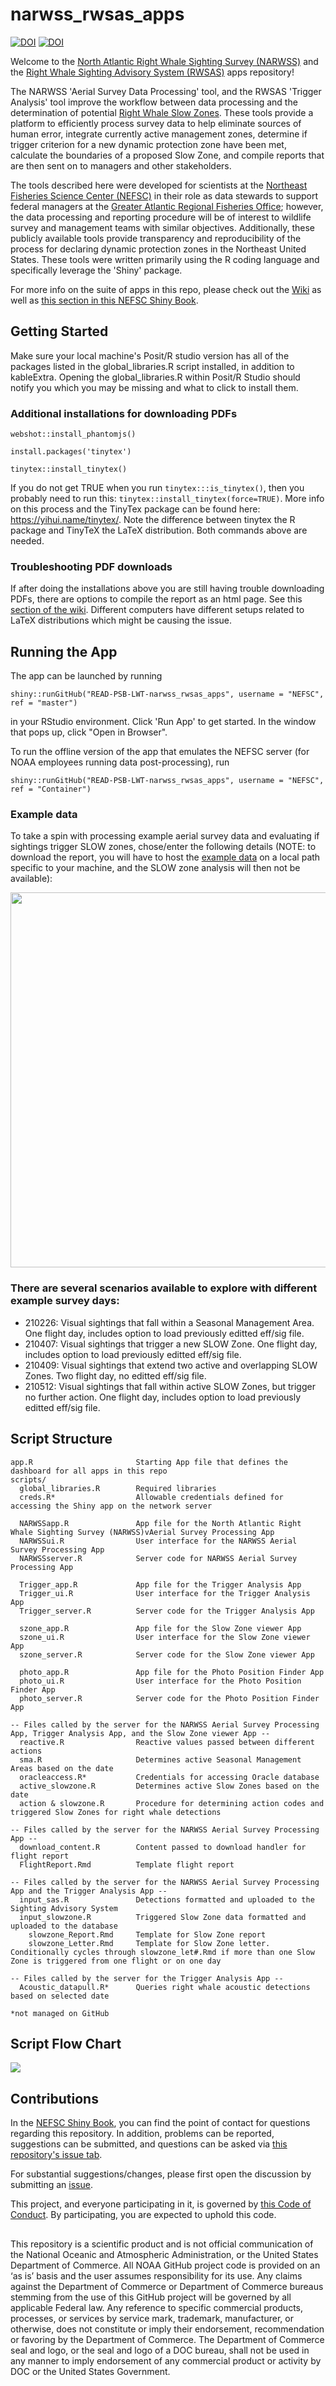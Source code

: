 # narwss_rwsas_apps

[![DOI](https://joss.theoj.org/papers/10.21105/joss.05436/status.svg)](https://doi.org/10.21105/joss.05436)
[![DOI](https://zenodo.org/badge/DOI/10.5281/zenodo.8127594.svg)](https://doi.org/10.5281/zenodo.8127594)

Welcome to the [North Atlantic Right Whale Sighting Survey (NARWSS)](https://www.fisheries.noaa.gov/new-england-mid-atlantic/marine-mammal-protection/whale-and-dolphin-research-northeast#north-atlantic-right-whale-sighting-surveys) and the [Right Whale Sighting Advisory System (RWSAS)](https://www.fisheries.noaa.gov/new-england-mid-atlantic/marine-mammal-protection/whale-and-dolphin-research-northeast#right-whale-sighting-advisory-system) apps repository!

The NARWSS 'Aerial Survey Data Processing' tool, and the RWSAS 'Trigger Analysis' tool improve the workflow between data processing and the determination of potential [Right Whale Slow Zones](https://www.fisheries.noaa.gov/national/endangered-species-conservation/reducing-vessel-strikes-north-atlantic-right-whales). These tools provide a platform to efficiently process survey data to help eliminate sources of human error, integrate currently active management zones, determine if trigger criterion for a new dynamic protection zone have been met, calculate the boundaries of a proposed Slow Zone, and compile reports that are then sent on to managers and other stakeholders.

The tools described here were developed for scientists at the [Northeast Fisheries Science Center (NEFSC)](https://www.fisheries.noaa.gov/about/northeast-fisheries-science-center) in their role as data stewards to support federal managers at the [Greater Atlantic Regional Fisheries Office](https://www.fisheries.noaa.gov/about/greater-atlantic-regional-fisheries-office); however, the data processing and reporting procedure will be of interest to wildlife survey and management teams with similar objectives. Additionally, these publicly available tools provide transparency and reproducibility of the process for declaring dynamic protection zones in the Northeast United States. These tools were written primarily using the R coding language and specifically leverage the 'Shiny' package.

For more info on the suite of apps in this repo, please check out the [Wiki](https://github.com/NEFSC/READ-PSB-LWT-narwss_rwsas_apps/wiki) as well as [this section in this NEFSC Shiny Book](https://nefsc.github.io/NEFSC-shiny-book/shiny-apps.html#northeast-right-whale-shiny-apps). 

## Getting Started
Make sure your local machine's Posit/R studio version has all of the packages listed in the global_libraries.R script installed, in addition to kableExtra. Opening the global_libraries.R within Posit/R Studio should notify you which you may be missing and what to click to install them.

### Additional installations for downloading PDFs

`webshot::install_phantomjs()`

`install.packages('tinytex')`

`tinytex::install_tinytex()`

If you do not get TRUE when you run `tinytex:::is_tinytex()`, then you probably need to run this: `tinytex::install_tinytex(force=TRUE)`. More info on this process and the TinyTex package can be found here: https://yihui.name/tinytex/. Note the difference between tinytex the R package and TinyTeX the LaTeX distribution. Both commands above are needed. 

### Troubleshooting PDF downloads

If after doing the installations above you are still having trouble downloading PDFs, there are options to compile the report as an html page. See this [section of the wiki](https://github.com/NEFSC/READ-PSB-LWT-narwss_rwsas_apps/wiki/Aerial-Survey-Processing-App,-Aerial-Survey-Tab:-Part-3). Different computers have different setups related to LaTeX distributions which might be causing the issue.

## Running the App
The app can be launched by running

`shiny::runGitHub("READ-PSB-LWT-narwss_rwsas_apps", username = "NEFSC", ref = "master")`

in your RStudio environment. Click 'Run App' to get started. In the window that pops up, click "Open in Browser". 

To run the offline version of the app that emulates the NEFSC server (for NOAA employees running data post-processing), run

`shiny::runGitHub("READ-PSB-LWT-narwss_rwsas_apps", username = "NEFSC", ref = "Container")`

### Example data

To take a spin with processing example aerial survey data and evaluating if sightings trigger SLOW zones, chose/enter the following details (NOTE: to download the report, you will have to host the [example data](https://github.com/NEFSC/READ-PSB-LWT-narwss_rwsas_apps/tree/master/example_data/210409) on a local path specific to your machine, and the SLOW zone analysis will then not be available):

<img src="www/example_data.png" width="600">

### There are several scenarios available to explore with different example survey days:

* 210226: Visual sightings that fall within a Seasonal Management Area. One flight day, includes option to load previously editted eff/sig file.
* 210407: Visual sightings that trigger a new SLOW Zone. One flight day, includes option to load previously editted eff/sig file.
* 210409: Visual sightings that extend two active and overlapping SLOW Zones. Two flight day, no editted eff/sig file.
* 210512: Visual sightings that fall within active SLOW Zones, but trigger no further action. One flight day, includes option to load previously editted eff/sig file.

## Script Structure
```
app.R                       Starting App file that defines the dashboard for all apps in this repo
scripts/
  global_libraries.R        Required libraries
  creds.R*                  Allowable credentials defined for accessing the Shiny app on the network server
  
  NARWSSapp.R               App file for the North Atlantic Right Whale Sighting Survey (NARWSS)vAerial Survey Processing App
  NARWSSui.R                User interface for the NARWSS Aerial Survey Processing App
  NARWSSserver.R            Server code for NARWSS Aerial Survey Processing App
  
  Trigger_app.R             App file for the Trigger Analysis App
  Trigger_ui.R              User interface for the Trigger Analysis App
  Trigger_server.R          Server code for the Trigger Analysis App
    
  szone_app.R               App file for the Slow Zone viewer App
  szone_ui.R                User interface for the Slow Zone viewer App
  szone_server.R            Server code for the Slow Zone viewer App
  
  photo_app.R               App file for the Photo Position Finder App
  photo_ui.R                User interface for the Photo Position Finder App
  photo_server.R            Server code for the Photo Position Finder App

-- Files called by the server for the NARWSS Aerial Survey Processing App, Trigger Analysis App, and the Slow Zone viewer App --
  reactive.R                Reactive values passed between different actions
  sma.R                     Determines active Seasonal Management Areas based on the date
  oracleaccess.R*           Credentials for accessing Oracle database
  active_slowzone.R         Determines active Slow Zones based on the date
  action & slowzone.R       Procedure for determining action codes and triggered Slow Zones for right whale detections

-- Files called by the server for the NARWSS Aerial Survey Processing App --  
  download_content.R        Content passed to download handler for flight report
  FlightReport.Rmd          Template flight report

-- Files called by the server for the NARWSS Aerial Survey Processing App and the Trigger Analysis App --  
  input_sas.R               Detections formatted and uploaded to the Sighting Advisory System
  input_slowzone.R          Triggered Slow Zone data formatted and uploaded to the database
    slowzone_Report.Rmd     Template for Slow Zone report
    slowzone_Letter.Rmd     Template for Slow Zone letter. Conditionally cycles through slowzone_let#.Rmd if more than one Slow Zone is triggered from one flight or on one day

-- Files called by the server for the Trigger Analysis App --
  Acoustic_datapull.R*      Queries right whale acoustic detections based on selected date  

*not managed on GitHub
```
## Script Flow Chart

![](www/scriptflow.png)

## Contributions

In the [NEFSC Shiny Book](https://nefsc.github.io/NEFSC-shiny-book/shiny-apps.html#northeast-right-whale-shiny-apps), you can find the point of contact for questions regarding this repository. In addition, problems can be reported, suggestions can be submitted, and questions can be asked via [this repository's issue tab](https://github.com/NEFSC/READ-PSB-LWT-narwss_rwsas_apps/issues). 

For substantial suggestions/changes, please first open the discussion by submitting an [issue](https://github.com/NEFSC/READ-PSB-LWT-narwss_rwsas_apps/issues).

This project, and everyone participating in it, is governed by [this Code of Conduct](https://github.com/nmfs-fish-tools/Resources/blob/main/CODE_OF_CONDUCT.md). By participating, you are expected to uphold this code.

##

This repository is a scientific product and is not official communication of the National Oceanic and Atmospheric Administration, or the United States Department of Commerce. All NOAA GitHub project code is provided on an ‘as is’ basis and the user assumes responsibility for its use. Any claims against the Department of Commerce or Department of Commerce bureaus stemming from the use of this GitHub project will be governed by all applicable Federal law. Any reference to specific commercial products, processes, or services by service mark, trademark, manufacturer, or otherwise, does not constitute or imply their endorsement, recommendation or favoring by the Department of Commerce. The Department of Commerce seal and logo, or the seal and logo of a DOC bureau, shall not be used in any manner to imply endorsement of any commercial product or activity by DOC or the United States Government.


